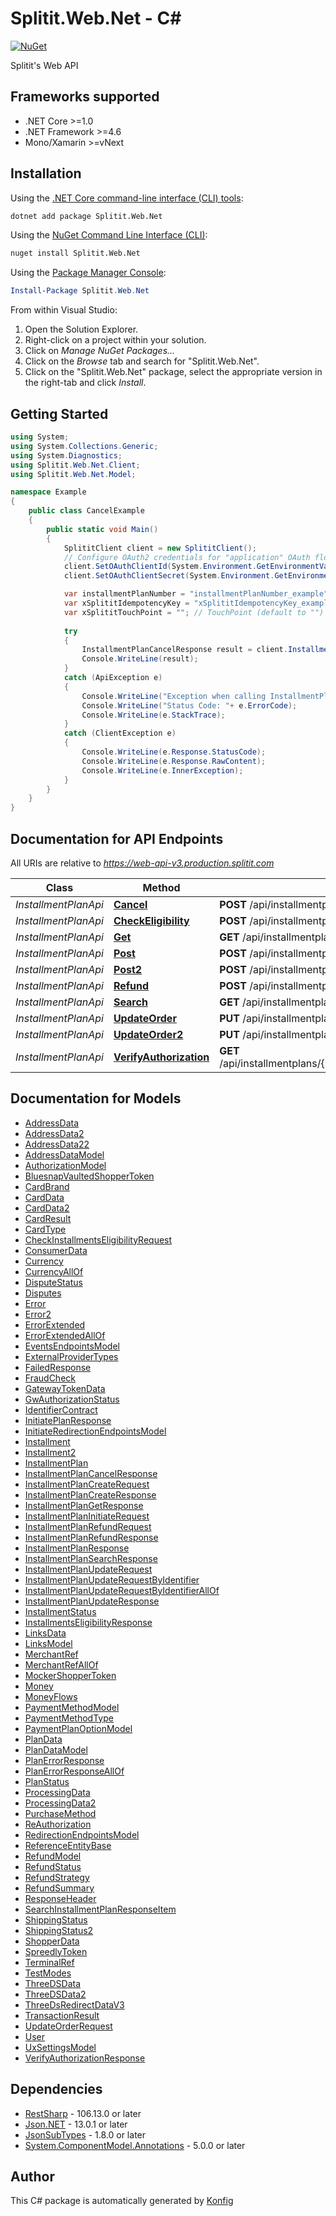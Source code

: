 # Splitit.Web.Net - C#

[![NuGet](https://img.shields.io/badge/NuGet-2.1.5-blue.svg)](https://www.nuget.org/packages/Splitit.Web.Net/2.1.5)

Splitit's Web API

## Frameworks supported
- .NET Core >=1.0
- .NET Framework >=4.6
- Mono/Xamarin >=vNext

## Installation

Using the [.NET Core command-line interface (CLI) tools][dotnet-core-cli-tools]:

```sh
dotnet add package Splitit.Web.Net
```

Using the [NuGet Command Line Interface (CLI)][nuget-cli]:

```sh
nuget install Splitit.Web.Net
```

Using the [Package Manager Console][package-manager-console]:

```powershell
Install-Package Splitit.Web.Net
```

From within Visual Studio:

1. Open the Solution Explorer.
2. Right-click on a project within your solution.
3. Click on *Manage NuGet Packages...*
4. Click on the *Browse* tab and search for "Splitit.Web.Net".
5. Click on the "Splitit.Web.Net" package, select the appropriate version in the
   right-tab and click *Install*.

## Getting Started

```csharp
using System;
using System.Collections.Generic;
using System.Diagnostics;
using Splitit.Web.Net.Client;
using Splitit.Web.Net.Model;

namespace Example
{
    public class CancelExample
    {
        public static void Main()
        {
            SplititClient client = new SplititClient();
            // Configure OAuth2 credentials for "application" OAuth flow
            client.SetOAuthClientId(System.Environment.GetEnvironmentVariable("CLIENT_ID"));
            client.SetOAuthClientSecret(System.Environment.GetEnvironmentVariable("CLIENT_SECRET"));

            var installmentPlanNumber = "installmentPlanNumber_example";
            var xSplititIdempotencyKey = "xSplititIdempotencyKey_example";
            var xSplititTouchPoint = ""; // TouchPoint (default to "")
            
            try
            {
                InstallmentPlanCancelResponse result = client.InstallmentPlan.Cancel(installmentPlanNumber, xSplititIdempotencyKey, xSplititTouchPoint);
                Console.WriteLine(result);
            }
            catch (ApiException e)
            {
                Console.WriteLine("Exception when calling InstallmentPlanApi.Cancel: " + e.Message);
                Console.WriteLine("Status Code: "+ e.ErrorCode);
                Console.WriteLine(e.StackTrace);
            }
            catch (ClientException e)
            {
                Console.WriteLine(e.Response.StatusCode);
                Console.WriteLine(e.Response.RawContent);
                Console.WriteLine(e.InnerException);
            }
        }
    }
}
```

## Documentation for API Endpoints

All URIs are relative to *https://web-api-v3.production.splitit.com*

Class | Method | HTTP request | Description
------------ | ------------- | ------------- | -------------
*InstallmentPlanApi* | [**Cancel**](docs/InstallmentPlanApi.md#cancel) | **POST** /api/installmentplans/{installmentPlanNumber}/cancel | 
*InstallmentPlanApi* | [**CheckEligibility**](docs/InstallmentPlanApi.md#checkeligibility) | **POST** /api/installmentplans/check-eligibility | 
*InstallmentPlanApi* | [**Get**](docs/InstallmentPlanApi.md#get) | **GET** /api/installmentplans/{installmentPlanNumber} | 
*InstallmentPlanApi* | [**Post**](docs/InstallmentPlanApi.md#post) | **POST** /api/installmentplans/initiate | 
*InstallmentPlanApi* | [**Post2**](docs/InstallmentPlanApi.md#post2) | **POST** /api/installmentplans | 
*InstallmentPlanApi* | [**Refund**](docs/InstallmentPlanApi.md#refund) | **POST** /api/installmentplans/{installmentPlanNumber}/refund | 
*InstallmentPlanApi* | [**Search**](docs/InstallmentPlanApi.md#search) | **GET** /api/installmentplans/search | 
*InstallmentPlanApi* | [**UpdateOrder**](docs/InstallmentPlanApi.md#updateorder) | **PUT** /api/installmentplans/{installmentPlanNumber}/updateorder | 
*InstallmentPlanApi* | [**UpdateOrder2**](docs/InstallmentPlanApi.md#updateorder2) | **PUT** /api/installmentplans/updateorder | 
*InstallmentPlanApi* | [**VerifyAuthorization**](docs/InstallmentPlanApi.md#verifyauthorization) | **GET** /api/installmentplans/{installmentPlanNumber}/verifyauthorization | 


## Documentation for Models

 - [AddressData](docs/AddressData.md)
 - [AddressData2](docs/AddressData2.md)
 - [AddressData22](docs/AddressData22.md)
 - [AddressDataModel](docs/AddressDataModel.md)
 - [AuthorizationModel](docs/AuthorizationModel.md)
 - [BluesnapVaultedShopperToken](docs/BluesnapVaultedShopperToken.md)
 - [CardBrand](docs/CardBrand.md)
 - [CardData](docs/CardData.md)
 - [CardData2](docs/CardData2.md)
 - [CardResult](docs/CardResult.md)
 - [CardType](docs/CardType.md)
 - [CheckInstallmentsEligibilityRequest](docs/CheckInstallmentsEligibilityRequest.md)
 - [ConsumerData](docs/ConsumerData.md)
 - [Currency](docs/Currency.md)
 - [CurrencyAllOf](docs/CurrencyAllOf.md)
 - [DisputeStatus](docs/DisputeStatus.md)
 - [Disputes](docs/Disputes.md)
 - [Error](docs/Error.md)
 - [Error2](docs/Error2.md)
 - [ErrorExtended](docs/ErrorExtended.md)
 - [ErrorExtendedAllOf](docs/ErrorExtendedAllOf.md)
 - [EventsEndpointsModel](docs/EventsEndpointsModel.md)
 - [ExternalProviderTypes](docs/ExternalProviderTypes.md)
 - [FailedResponse](docs/FailedResponse.md)
 - [FraudCheck](docs/FraudCheck.md)
 - [GatewayTokenData](docs/GatewayTokenData.md)
 - [GwAuthorizationStatus](docs/GwAuthorizationStatus.md)
 - [IdentifierContract](docs/IdentifierContract.md)
 - [InitiatePlanResponse](docs/InitiatePlanResponse.md)
 - [InitiateRedirectionEndpointsModel](docs/InitiateRedirectionEndpointsModel.md)
 - [Installment](docs/Installment.md)
 - [Installment2](docs/Installment2.md)
 - [InstallmentPlan](docs/InstallmentPlan.md)
 - [InstallmentPlanCancelResponse](docs/InstallmentPlanCancelResponse.md)
 - [InstallmentPlanCreateRequest](docs/InstallmentPlanCreateRequest.md)
 - [InstallmentPlanCreateResponse](docs/InstallmentPlanCreateResponse.md)
 - [InstallmentPlanGetResponse](docs/InstallmentPlanGetResponse.md)
 - [InstallmentPlanInitiateRequest](docs/InstallmentPlanInitiateRequest.md)
 - [InstallmentPlanRefundRequest](docs/InstallmentPlanRefundRequest.md)
 - [InstallmentPlanRefundResponse](docs/InstallmentPlanRefundResponse.md)
 - [InstallmentPlanResponse](docs/InstallmentPlanResponse.md)
 - [InstallmentPlanSearchResponse](docs/InstallmentPlanSearchResponse.md)
 - [InstallmentPlanUpdateRequest](docs/InstallmentPlanUpdateRequest.md)
 - [InstallmentPlanUpdateRequestByIdentifier](docs/InstallmentPlanUpdateRequestByIdentifier.md)
 - [InstallmentPlanUpdateRequestByIdentifierAllOf](docs/InstallmentPlanUpdateRequestByIdentifierAllOf.md)
 - [InstallmentPlanUpdateResponse](docs/InstallmentPlanUpdateResponse.md)
 - [InstallmentStatus](docs/InstallmentStatus.md)
 - [InstallmentsEligibilityResponse](docs/InstallmentsEligibilityResponse.md)
 - [LinksData](docs/LinksData.md)
 - [LinksModel](docs/LinksModel.md)
 - [MerchantRef](docs/MerchantRef.md)
 - [MerchantRefAllOf](docs/MerchantRefAllOf.md)
 - [MockerShopperToken](docs/MockerShopperToken.md)
 - [Money](docs/Money.md)
 - [MoneyFlows](docs/MoneyFlows.md)
 - [PaymentMethodModel](docs/PaymentMethodModel.md)
 - [PaymentMethodType](docs/PaymentMethodType.md)
 - [PaymentPlanOptionModel](docs/PaymentPlanOptionModel.md)
 - [PlanData](docs/PlanData.md)
 - [PlanDataModel](docs/PlanDataModel.md)
 - [PlanErrorResponse](docs/PlanErrorResponse.md)
 - [PlanErrorResponseAllOf](docs/PlanErrorResponseAllOf.md)
 - [PlanStatus](docs/PlanStatus.md)
 - [ProcessingData](docs/ProcessingData.md)
 - [ProcessingData2](docs/ProcessingData2.md)
 - [PurchaseMethod](docs/PurchaseMethod.md)
 - [ReAuthorization](docs/ReAuthorization.md)
 - [RedirectionEndpointsModel](docs/RedirectionEndpointsModel.md)
 - [ReferenceEntityBase](docs/ReferenceEntityBase.md)
 - [RefundModel](docs/RefundModel.md)
 - [RefundStatus](docs/RefundStatus.md)
 - [RefundStrategy](docs/RefundStrategy.md)
 - [RefundSummary](docs/RefundSummary.md)
 - [ResponseHeader](docs/ResponseHeader.md)
 - [SearchInstallmentPlanResponseItem](docs/SearchInstallmentPlanResponseItem.md)
 - [ShippingStatus](docs/ShippingStatus.md)
 - [ShippingStatus2](docs/ShippingStatus2.md)
 - [ShopperData](docs/ShopperData.md)
 - [SpreedlyToken](docs/SpreedlyToken.md)
 - [TerminalRef](docs/TerminalRef.md)
 - [TestModes](docs/TestModes.md)
 - [ThreeDSData](docs/ThreeDSData.md)
 - [ThreeDSData2](docs/ThreeDSData2.md)
 - [ThreeDsRedirectDataV3](docs/ThreeDsRedirectDataV3.md)
 - [TransactionResult](docs/TransactionResult.md)
 - [UpdateOrderRequest](docs/UpdateOrderRequest.md)
 - [User](docs/User.md)
 - [UxSettingsModel](docs/UxSettingsModel.md)
 - [VerifyAuthorizationResponse](docs/VerifyAuthorizationResponse.md)


## Dependencies

- [RestSharp](https://www.nuget.org/packages/RestSharp) - 106.13.0 or later
- [Json.NET](https://www.nuget.org/packages/Newtonsoft.Json/) - 13.0.1 or later
- [JsonSubTypes](https://www.nuget.org/packages/JsonSubTypes/) - 1.8.0 or later
- [System.ComponentModel.Annotations](https://www.nuget.org/packages/System.ComponentModel.Annotations) - 5.0.0 or later

## Author
This C# package is automatically generated by [Konfig](https://konfigthis.com)

[dotnet-core-cli-tools]: https://docs.microsoft.com/en-us/dotnet/core/tools/
[nuget-cli]: https://docs.microsoft.com/en-us/nuget/tools/nuget-exe-cli-reference
[package-manager-console]: https://docs.microsoft.com/en-us/nuget/tools/package-manager-console
